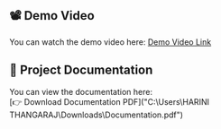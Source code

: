 ## 📽️ Demo Video
You can watch the demo video here: [Demo Video Link](https://drive.google.com/file/d/1DqqjM8ZMx_IKXm77DKXYnT9Uzxp-DlKZ/view?usp=drive_link)

## 📄 Project Documentation
You can view the documentation here:  
[👉 Download Documentation PDF]("C:\Users\HARINI THANGARAJ\Downloads\Documentation.pdf")
